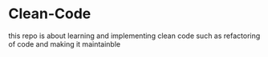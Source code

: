 # Clean-Code
this repo is about learning and implementing clean code such as refactoring of code and making it maintainble
